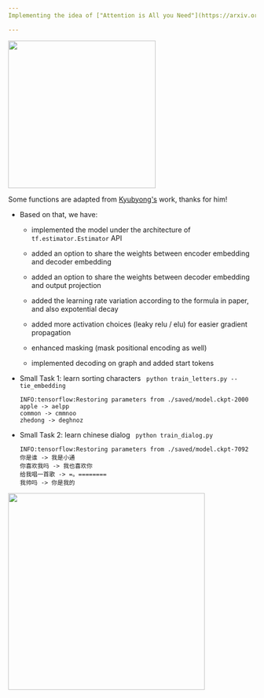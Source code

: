 ```yaml
---
Implementing the idea of ["Attention is All you Need"](https://arxiv.org/abs/1706.03762)

---
```


<img src="https://github.com/zhedongzheng/finch/blob/master/assets/transformer.png" width="300">

Some functions are adapted from [Kyubyong's](https://github.com/Kyubyong/transformer) work, thanks for him!

* Based on that, we have:
    * implemented the model under the architecture of ```tf.estimator.Estimator``` API

    * added an option to share the weights between encoder embedding and decoder embedding

    * added an option to share the weights between decoder embedding and output projection

    * added the learning rate variation according to the formula in paper, and also expotential decay

    * added more activation choices (leaky relu / elu) for easier gradient propagation

    * enhanced masking (mask positional encoding as well)

    * implemented decoding on graph and added start tokens

* Small Task 1: learn sorting characters
    ``` python train_letters.py --tie_embedding```
        
    ```
    INFO:tensorflow:Restoring parameters from ./saved/model.ckpt-2000
    apple -> aelpp
    common -> cmmnoo
    zhedong -> deghnoz
    ```
* Small Task 2: learn chinese dialog
    ``` python train_dialog.py```
    
    ```
    INFO:tensorflow:Restoring parameters from ./saved/model.ckpt-7092
    你是谁 -> 我是小通
    你喜欢我吗 -> 我也喜欢你
    给我唱一首歌 -> =。========
    我帅吗 -> 你是我的
    ```

<img src="https://github.com/zhedongzheng/finch/blob/master/assets/transform20fps.gif" height='400'>
